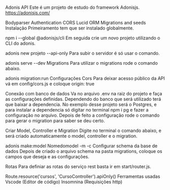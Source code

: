 Adonis API
Este é um projeto de estudo do framework Adonisjs. https://adonisjs.com/

Bodyparser
Authentication
CORS
Lucid ORM
Migrations and seeds
Instalação
Primeiramento tem que ser instalado globalmente.

npm i --global @adonisjs/cli
Em seguida crie um novo projeto utilizando o CLI do adonis.

adonis new projeto --api-only
Para subir o servidor é só usar o comando.

adonis serve --dev
Migrations
Para utilizar o migrations rode o comando abaixo.

adonis migration:run
Configurações
Cors
Para deixar acesso público da API vá em config/cors.js e coloque origin: true

Conexão com banco de dados
Va no arquivo .env na raiz do projeto e faça as configurações definidas. Dependendo do banco que será utilizado terá que baixar a dependencia. No exemplo desse projeto será o Postgres, e para instalar a dependencia só digitar no terminal npm i pg e fazer a configuração no arquivo. Depois de feito a configuração rode o comando para gerar o migration para saber se deu certo.

Criar Model, Controller e Migration
Digite no terminal o comando abaixo, e será criado automaticamente o model, controller e o migration.

adonis make:model Nomedomodel -m -c
Configurar schema da base de dados
Depois de criado o arquivo schema na pasta migrations, coloque os campos que deseja e as configurações.

Rotas
Para definiar as rotas do serviço rest basta ir em start/router.js.

Route.resource('cursos', 'CursoController').apiOnly()
Ferramentas usadas
Vscode (Editor de código)
Insomnina (Requisições http)
